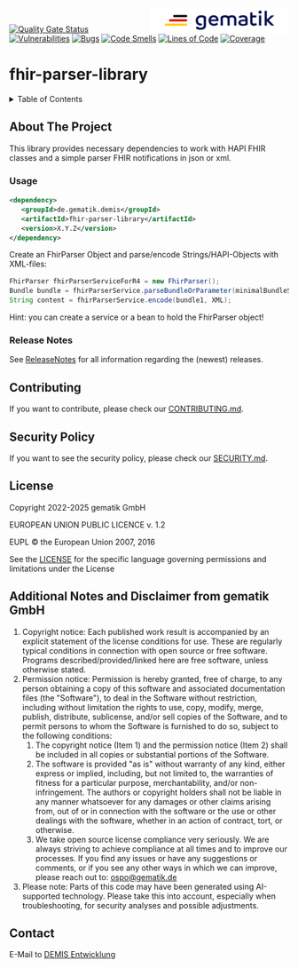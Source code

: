 <img align="right" width="250" height="47" src="media/Gematik_Logo_Flag.png"/> <br/>

[![Quality Gate Status](https://sonar.prod.ccs.gematik.solutions/api/project_badges/measure?project=de.gematik.demis%3Afhir-parser-library&metric=alert_status&token=c91558e8e32879962ecfeab0e044f90e1ae1d1aa)](https://sonar.prod.ccs.gematik.solutions/dashboard?id=de.gematik.demis%3Afhir-parser-library) [![Vulnerabilities](https://sonar.prod.ccs.gematik.solutions/api/project_badges/measure?project=de.gematik.demis%3Afhir-parser-library&metric=vulnerabilities&token=c91558e8e32879962ecfeab0e044f90e1ae1d1aa)](https://sonar.prod.ccs.gematik.solutions/dashboard?id=de.gematik.demis%3Afhir-parser-library) [![Bugs](https://sonar.prod.ccs.gematik.solutions/api/project_badges/measure?project=de.gematik.demis%3Afhir-parser-library&metric=bugs&token=c91558e8e32879962ecfeab0e044f90e1ae1d1aa)](https://sonar.prod.ccs.gematik.solutions/dashboard?id=de.gematik.demis%3Afhir-parser-library) [![Code Smells](https://sonar.prod.ccs.gematik.solutions/api/project_badges/measure?project=de.gematik.demis%3Afhir-parser-library&metric=code_smells&token=c91558e8e32879962ecfeab0e044f90e1ae1d1aa)](https://sonar.prod.ccs.gematik.solutions/dashboard?id=de.gematik.demis%3Afhir-parser-library) [![Lines of Code](https://sonar.prod.ccs.gematik.solutions/api/project_badges/measure?project=de.gematik.demis%3Afhir-parser-library&metric=ncloc&token=c91558e8e32879962ecfeab0e044f90e1ae1d1aa)](https://sonar.prod.ccs.gematik.solutions/dashboard?id=de.gematik.demis%3Afhir-parser-library) [![Coverage](https://sonar.prod.ccs.gematik.solutions/api/project_badges/measure?project=de.gematik.demis%3Afhir-parser-library&metric=coverage&token=c91558e8e32879962ecfeab0e044f90e1ae1d1aa)](https://sonar.prod.ccs.gematik.solutions/dashboard?id=de.gematik.demis%3Afhir-parser-library)

# fhir-parser-library

<details>
  <summary>Table of Contents</summary>
  <ol>
    <li>
      <a href="#about-the-project">About The Project</a>
       <ul>
        <li><a href="#usage">Usage</a></li>
        <li><a href="#release-notes">Release Notes</a></li>
      </ul>
	</li>
    <li><a href="#contributing">Contributing</a></li>
    <li><a href="#security-policy">Security Policy</a></li>
    <li><a href="#license">License</a></li>
    <li><a href="#contact">Contact</a></li>
  </ol>
</details>

## About The Project

This library provides necessary dependencies to work with HAPI FHIR classes and a simple parser FHIR notifications in json or xml.  


### Usage

```xml
<dependency>  
   <groupId>de.gematik.demis</groupId>  
   <artifactId>fhir-parser-library</artifactId>  
   <version>X.Y.Z</version>  
</dependency>
```

Create an FhirParser Object and parse/encode Strings/HAPI-Objects with XML-files:

```java 
FhirParser fhirParserServiceForR4 = new FhirParser();
Bundle bundle = fhirParserService.parseBundleOrParameter(minimalBundleString, XML);
String content = fhirParserService.encode(bundle1, XML);
 ```   

Hint: you can create a service or a bean to hold the FhirParser object!

### Release Notes
See [ReleaseNotes](ReleaseNotes.md) for all information regarding the (newest) releases.

## Contributing
If you want to contribute, please check our [CONTRIBUTING.md](.github/CONTRIBUTING.md).

## Security Policy
If you want to see the security policy, please check our [SECURITY.md](.github/SECURITY.md).

## License

Copyright 2022-2025 gematik GmbH

EUROPEAN UNION PUBLIC LICENCE v. 1.2

EUPL © the European Union 2007, 2016

See the [LICENSE](./LICENSE.md) for the specific language governing permissions and limitations under the License

## Additional Notes and Disclaimer from gematik GmbH

1. Copyright notice: Each published work result is accompanied by an explicit statement of the license conditions for use. These are regularly typical conditions in connection with open source or free software. Programs described/provided/linked here are free software, unless otherwise stated.
2. Permission notice: Permission is hereby granted, free of charge, to any person obtaining a copy of this software and associated documentation files (the "Software"), to deal in the Software without restriction, including without limitation the rights to use, copy, modify, merge, publish, distribute, sublicense, and/or sell copies of the Software, and to permit persons to whom the Software is furnished to do so, subject to the following conditions:
    1. The copyright notice (Item 1) and the permission notice (Item 2) shall be included in all copies or substantial portions of the Software.
    2. The software is provided "as is" without warranty of any kind, either express or implied, including, but not limited to, the warranties of fitness for a particular purpose, merchantability, and/or non-infringement. The authors or copyright holders shall not be liable in any manner whatsoever for any damages or other claims arising from, out of or in connection with the software or the use or other dealings with the software, whether in an action of contract, tort, or otherwise.
    3. We take open source license compliance very seriously. We are always striving to achieve compliance at all times and to improve our processes. If you find any issues or have any suggestions or comments, or if you see any other ways in which we can improve, please reach out to: ospo@gematik.de
3. Please note: Parts of this code may have been generated using AI-supported technology. Please take this into account, especially when troubleshooting, for security analyses and possible adjustments.

## Contact
E-Mail to [DEMIS Entwicklung](mailto:demis-entwicklung@gematik.de?subject=[GitHub]%20fhir-parser-library)